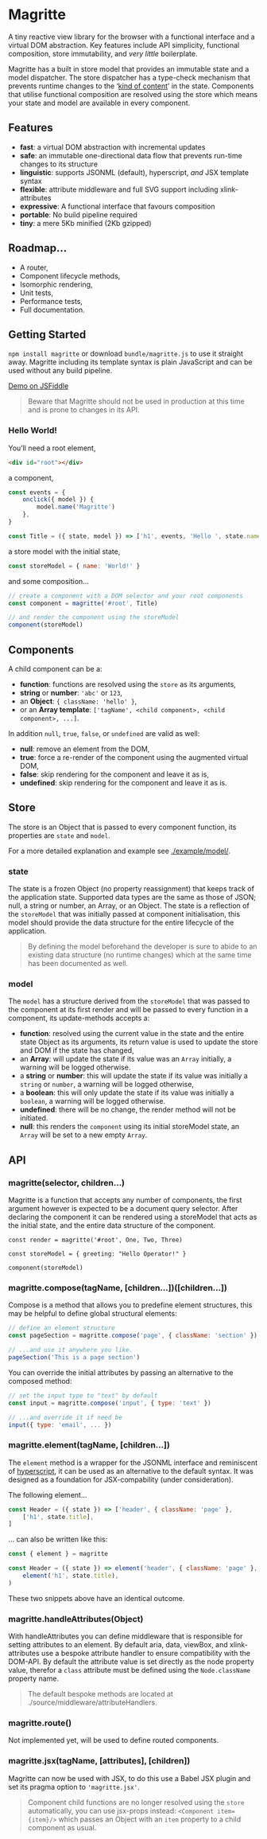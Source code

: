 # Magritte
A tiny reactive view library for the browser with a functional interface and a virtual DOM abstraction. Key features include API simplicity, functional composition, store immutability, and *very little* boilerplate.

Magritte has a built in store model that provides an immutable state and a model dispatcher. The store dispatcher has a type-check mechanism that prevents runtime changes to the ‘[kind of content](https://github.com/nathanuphoff/Magritte/blob/master/example/model/index.js)’ in the state. Components that utilise functional composition are resolved using the store which means your state and model are available in every component.

## Features
- __fast__: a virtual DOM abstraction with incremental updates
- __safe__: an immutable one-directional data flow that prevents run-time changes to its structure
- __linguistic__: supports JSONML (default), hyperscript, *and* JSX template syntax
- __flexible__: attribute middleware and full SVG support including xlink-attributes
- __expressive__: A functional interface that favours composition
- __portable__: No build pipeline required
- __tiny__: a mere 5Kb minified (2Kb gzipped)

## Roadmap...
- A router,
- Component lifecycle methods,
- Isomorphic rendering,
- Unit tests,
- Performance tests,
- Full documentation.

## Getting Started
`npm install magritte` or download `bundle/magritte.js` to use it straight away. Magritte including its template syntax is plain JavaScript and can be used without any build pipeline.

[Demo on JSFiddle](https://jsfiddle.net/s110ax9g/4/)

> Beware that Magritte should not be used in production at this time and is prone to changes in its API.

### Hello World!
You’ll need a root element,
```html
<div id="root"></div>
```

a component,
```javascript
const events = {
	onclick({ model }) {
		model.name('Magritte')
	},
}

const Title = ({ state, model }) => ['h1', events, 'Hello ', state.name]
```

a store model with the initial state,
```javascript
const storeModel = { name: 'World!' }
```

and some composition...
```javascript
// create a component with a DOM selector and your root components
const component = magritte('#root', Title) 

// and render the component using the storeModel
component(storeModel) 
```

## Components
A child component can be a:
- __function__: functions are resolved using the `store` as its arguments,
- __string__ or __number__: `'abc'` or `123`,
- an __Object__: `{ className: 'hello' }`,
- or an __Array template__: `['tagName', <child component>, <child component>, ...]`.

In addition `null`, `true`, `false`, or `undefined` are valid as well:
- __null__: remove an element from the DOM,
- __true__: force a re-render of the component using the augmented virtual DOM,
- __false__: skip rendering for the component and leave it as is,
- __undefined__: skip rendering for the component and leave it as is.

## Store
The store is an Object that is passed to every component function, its properties are `state` and `model`.

For a more detailed explanation and example see [./example/model/](https://github.com/nathanuphoff/Magritte/blob/master/example/model/index.js).

### state
The state is a frozen Object (no property reassignment) that keeps track of the application state. Supported data types are the same as those of JSON; null, a string or number, an Array, or an Object. The state is a reflection of the `storeModel` that was initially passed at component initialisation, this model should provide the data structure for the entire lifecycle of the application.

> By defining the model beforehand the developer is sure to abide to an existing data structure (no runtime changes) which at the same time has been documented as well.

### model
The `model` has a structure derived from the `storeModel` that was passed to the component at its first render and will be passed to every function in a component, its update-methods accepts a:
- __function__: resolved using the current value in the state and the entire state Object as its arguments, its return value is used to update the store and DOM if the state has changed,
- an __Array__: will update the state if its value was an `Array` initially, a warning will be logged otherwise.
- a __string__ or __number__: this will update the state if its value was initially a `string` or `number`, a warning will be logged otherwise,
- a __boolean__: this will only update the state if its value was initially a `boolean`, a warning will be logged otherwise.
- __undefined__: there will be no change, the render method will not be initiated.
- __null__: this renders the `component` using its initial storeModel state, an `Array` will be set to a new empty `Array`.


## API
### magritte(selector, children...)
Magritte is a function that accepts any number of components, the first argument however is expected to be a document query selector. After declaring the component it can be rendered using a storeModel that acts as the initial state, and the entire data structure of the component.

```javasript
const render = magritte('#root', One, Two, Three)

const storeModel = { greeting: "Hello Operator!" }

component(storeModel)
```

### magritte.compose(tagName, [children...])([children...])
Compose is a method that allows you to predefine element structures, this may be helpful to define global structural elements:

```javascript
// define an element structure
const pageSection = magritte.compose('page', { className: 'section' })

// ...and use it anywhere you like.
pageSection('This is a page section')
```

You can override the initial attributes by passing an alternative to the composed method:

```javascript
// set the input type to "text" by default
const input = magritte.compose('input', { type: 'text' })

// ...and override it if need be
input({ type: 'email', ... }) 
```

###  magritte.element(tagName, [children...])
The `element` method is a wrapper for the JSONML interface and reminiscent of [hyperscript](https://github.com/dominictarr/hyperscript), it can be used as an alternative to the default syntax. It was designed as a foundation for JSX-compability (under consideration).

The following element...
```javascript
const Header = ({ state }) => ['header', { className: 'page' },
	['h1', state.title],
]
```

... can also be written like this:
```javascript
const { element } = magritte

const Header = ({ state }) => element('header', { className: 'page' },
	element('h1', state.title),
)
```
These two snippets above have an identical outcome.

### magritte.handleAttributes(Object)
With handleAttributes you can define middleware that is responsible for setting attributes to an element. By default aria, data, viewBox, and xlink-attributes use a bespoke attribute handler to ensure compatibility with the DOM-API. By default the attribute value is set directly as the node property value, therefor a `class` attribute must be defined using the `Node.className` property name.

> The default bespoke methods are located at ./source/middleware/attributeHandlers.

### magritte.route()
Not implemented yet, will be used to define routed components.

### magritte.jsx(tagName, [attributes], [children])
Magritte can now be used with JSX, to do this use a Babel JSX plugin and set its pragma option to `'magritte.jsx'`. 

> Component child functions are no longer resolved using the `store` automatically, you can use jsx-props instead: `<Component item={item}/>` which passes an Object with an `item` property to a child component as usual.
